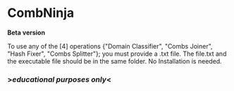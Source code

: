 # CombNinja
**Beta version**

To use any of the [4] operations {"Domain Classifier", "Combs Joiner", "Hash Fixer", "Combs Splitter"}; you must provide a .txt file. The file.txt and the executable file should be in the same folder. No 
Installation is needed.

### >*educational purposes only*<



